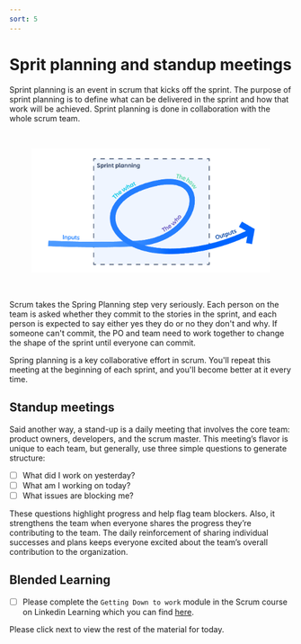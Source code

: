 ```yaml
---
sort: 5
---
```


# Sprit planning and standup meetings

Sprint planning is an event in scrum that kicks off the sprint.
The purpose of sprint planning is to define what can be delivered in the
sprint and how that work will be achieved. Sprint planning is done in
collaboration with the whole scrum team.

<br>
<figure>
      <img src=".\assets\sp.PNG" />
</figure>
<br>

Scrum takes the Spring Planning step very seriously.
Each person on the team is asked whether they commit to the stories in the sprint,
and each person is expected to say either yes they do or no they don't and why.
If someone can't commit, the PO and team need to work together to change the
shape of the sprint until everyone can commit.

Spring planning is a key collaborative effort in scrum.
You'll repeat this meeting at the beginning of each sprint,
and you'll become better at it every time.

## Standup meetings
Said another way, a stand-up is a daily meeting that involves the core team:
product owners, developers, and the scrum master.
This meeting’s flavor is unique to each team, but generally,
use three simple questions to generate structure:

- [ ] What did I work on yesterday?
- [ ] What am I working on today?
- [ ] What issues are blocking me?

These questions highlight progress and help flag team blockers.
Also, it strengthens the team when everyone shares the progress they’re
contributing to the team. The daily reinforcement of sharing individual
successes and plans keeps everyone excited about the team’s overall contribution
to the organization.

## Blended  Learning

- [ ] Please complete the ```Getting Down to work``` module in the Scrum course on
Linkedin Learning which you can find [here](https://www.linkedin.com/learning/scrum-the-basics).

Please click next to view the rest of the material for today.
